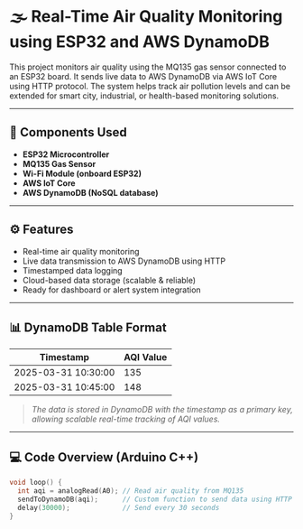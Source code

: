 # 🌫️ Real-Time Air Quality Monitoring using ESP32 and AWS DynamoDB

This project monitors air quality using the MQ135 gas sensor connected to an ESP32 board. It sends live data to AWS DynamoDB via AWS IoT Core using HTTP protocol. The system helps track air pollution levels and can be extended for smart city, industrial, or health-based monitoring solutions.

---

## 🔧 Components Used

- **ESP32 Microcontroller**
- **MQ135 Gas Sensor**
- **Wi-Fi Module (onboard ESP32)**
- **AWS IoT Core**
- **AWS DynamoDB (NoSQL database)**

---

## ⚙️ Features

- Real-time air quality monitoring
- Live data transmission to AWS DynamoDB using HTTP
- Timestamped data logging
- Cloud-based data storage (scalable & reliable)
- Ready for dashboard or alert system integration

---

## 📊 DynamoDB Table Format

| Timestamp           | AQI Value |  
|---------------------|-----------|  
| 2025-03-31 10:30:00 | 135       |  
| 2025-03-31 10:45:00 | 148       |  

> *The data is stored in DynamoDB with the timestamp as a primary key, allowing scalable real-time tracking of AQI values.*

---

## 💻 Code Overview (Arduino C++)

```cpp
void loop() {
  int aqi = analogRead(A0); // Read air quality from MQ135
  sendToDynamoDB(aqi);      // Custom function to send data using HTTP
  delay(30000);             // Send every 30 seconds
}
